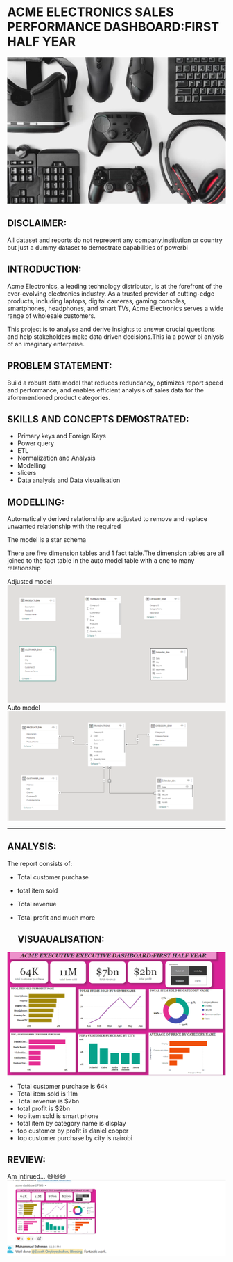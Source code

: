 # ACME ELECTRONICS SALES PERFORMANCE DASHBOARD:FIRST HALF YEAR
![](GAMING.jpg)

 ## DISCLAIMER:
All dataset and reports do not represent any company,institution or country but just a dummy dataset to demostrate capabilities of powerbi

## INTRODUCTION:
Acme Electronics, a leading technology distributor, is at the forefront of the ever-evolving  electronics industry. As a trusted provider of cutting-edge products, including laptops, digital  cameras, gaming consoles, smartphones, headphones, and smart TVs, Acme Electronics serves a  wide range of wholesale customers.

This project is to analyse and derive insights to answer crucial questions and help stakeholders make data driven decisions.This ia a power bi anlysis of an imaginary enterprise.

 ## PROBLEM STATEMENT:
Build a robust data model that reduces redundancy, optimizes report speed and performance, and enables efficient analysis of sales data for the aforementioned product categories. 
## SKILLS AND CONCEPTS DEMOSTRATED:
- Primary keys and Foreign Keys 
- Power query
- ETL
- Normalization and Analysis 
- Modelling
- slicers
- Data analysis and Data visualisation

## MODELLING:
  Automatically derived relationship are adjusted to remove and replace unwanted relationship with the required
  
  The model is a star schema
  
  There are five dimension tables and 1 fact table.The dimension tables are all joined to the fact table in the auto model table with a one to many relationship
  
 Adjusted model ![](NOT.PNG) 
 Auto model![](DONE.PNG)
____________________________________

## ANALYSIS:
  The report consists of:
- Total customer purchase
- total item sold
- Total revenue
- Total profit and much more

  ## VISUAUALISATION:
![](ACME.PNG)
   - Total customer purchase is 64k
  - Total item sold is 11m
  - Total revenue is $7bn
  - total profit is $2bn
  - top item sold is smart phone
  - total item by category name is display
  - top customer by profit is daniel cooper
  - top customer purchase by city is nairobi

  ## REVIEW:
  Am intirued... 😄😃😆
  ![](WORK.PNG)
